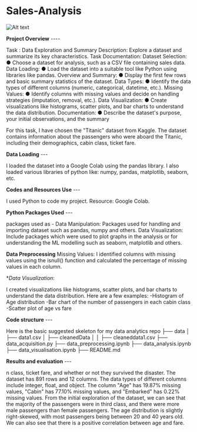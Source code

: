 # Sales-Analysis

![Alt text](![image](https://github.com/tanumalik12/Sales-Analysis/assets/128899444/bb992100-a6a7-46de-ab8f-8f917cd0ea54))

**Project Overview**  ----


Task : Data Exploration and Summary 
Description: Explore a dataset and summarize its key characteristics. 
Task Documentation: 
Dataset Selection: 
● Choose a dataset for analysis, such as a CSV file containing sales data. 
Data Loading: 
● Load the dataset into a suitable tool like Python using libraries like pandas. 
Overview and Summary: 
● Display the first few rows and basic summary statistics of the dataset. 
Data Types: 
● Identify the data types of different columns (numeric, categorical, datetime, etc.). 
Missing Values: 
● Identify columns with missing values and decide on handling strategies 
(imputation, removal, etc.). 
Data Visualization: 
● Create visualizations like histograms, scatter plots, and bar charts to understand 
the data distribution. 
Documentation: 
● Describe the dataset's purpose, your initial observations, and the summary

For this task, I have chosen the "Titanic" dataset from Kaggle. The dataset contains information about the passengers who were aboard the Titanic, including their demographics, cabin class, ticket fare.



**Data Loading** ---

I loaded the dataset into a Google Colab using the pandas library.
I also loaded various libraries of python like: numpy, pandas, matplotlib, seaborn, etc.


**Codes and Resources Use** ---

I used Python to code my project.
Resource: Google Colab.


**Python Packages Used** ---

packages used as -
Data Manipulation: Packages used for handling and importing dataset such as pandas, numpy and others.
Data Visualization: Include packages which were used to plot graphs in the analysis or for understanding the ML modelling such as seaborn, matplotlib and others.



**Data Preprocessing**
Missing Values:
I identified columns with missing values using the isnull() function and calculated the percentage of missing values in each column.

**Data Visualization*:

I created visualizations like histograms, scatter plots, and bar charts to understand the data distribution. Here are a few examples:
-Histogram of Age distribution
-Bar chart of the number of passengers in each cabin class
-Scatter plot of age vs fare



**Code structure** ---

Here is the basic suggested skeleton for my data analytics repo 
├── data
│   ├── data1.csv
│   ├── cleanedData
│   │   ├── cleaneddata1.csv
├── data_acquisition.py
├── data_preprocessing.ipynb
├── data_analysis.ipynb
├── data_visualisation.ipynb
├── README.md



**Results and evaluation** ---

n class, ticket fare, and whether or not they survived the disaster. The dataset has 891 rows and 12 columns. The data types of different columns include integer, float, and object. The column "Age" has 19.87% missing values, "Cabin" has 77.10% missing values, and "Embarked" has 0.22% missing values. From the initial exploration of the dataset, we can see that the majority of the passengers were in third class, and there were more male passengers than female passengers. The age distribution is slightly right-skewed, with most passengers being between 20 and 40 years old. We can also see that there is a positive correlation between age and fare.
